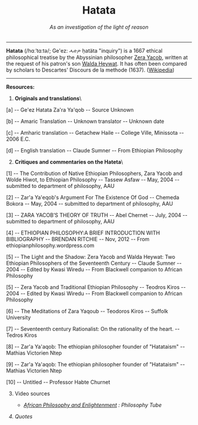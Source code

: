 <center>
<h1> Hatata </h1>
<h6> <i>As an investigation of the light of reason</i> </h6>
</center>
<hr>

<b>Hatata</b> (/hɑːˈtɑːtə/; Ge'ez: ሓተታ ḥatäta "inquiry") is a 1667 ethical philosophical treatise by the Abyssinian philosopher 
[Zera Yacob][x1],
written at the request of his patron's son
[Walda Heywat][x2]. 
It has often been compared by scholars to Descartes' Discours de la methode (1637). ([Wikipedia][x3])

[x1]: https://en.wikipedia.org/wiki/Zera_Yacob_(philosopher)
[x2]: https://en.wikipedia.org/wiki/Walda_Heywat
[x3]: https://en.wikipedia.org/wiki/Hatata
---

<b>Resources:</b>

1. **Originals and translations**\

[a]
-- Ge'ez Hatata Za'ra Ya'qob
-- Source Unknown

[b]
-- Amaric Translation
-- Unknown translator
-- Unknown date

[c]
-- Amharic translation
-- Getachew Haile
-- College Ville, Minissota
-- 2006 E.C.

[d]
-- English translation
-- Claude Sumner
-- From Ethiopian Philosophy
 
2. **Critiques and commentaries on the Hateta**\

[1]
-- The Contribution of Native Ethiopian Philosophers, Zara Yacob and Wolde Hiwot, to Ethiopian Philosophy
-- Tassew Asfaw
-- May, 2004
-- submitted to department of philosophy, AAU

[2]
-- Zar'a Ya'eqob's Argument For The Existence Of God
-- Chemeda Bokora
-- May, 2004
-- submitted to department of philosophy, AAU

[3]
-- ZARA YACOB’S THEORY OF TRUTH
-- Abel Chernet
-- July, 2004
-- submitted to department of philosophy, AAU

[4]
-- ETHIOPIAN PHILOSOPHY:A BRIEF INTRODUCTION WITH BIBLIOGRAPHY
-- BRENDAN RITCHIE
-- Nov, 2012
-- From ethiopianphilosophy.wordpress.com

[5]
-- The Light and the Shadow:
Zera Yacob and Walda Heywat:
Two Ethiopian Philosophers of the Seventeenth Century
-- Claude Sumner
-- 2004
-- Edited by Kwasi Wiredu
-- From Blackwell companion to African Philosophy

[5]
--  Zera Yacob and Traditional Ethiopian Philosophy
-- Teodros Kiros
-- 2004
-- Edited by Kwasi Wiredu
-- From Blackwell companion to African Philosophy

[6]
-- The Meditations of Zara Yaqoub
-- Teodoros Kiros
-- Suffolk University

[7]
-- Seventeenth century Rationalist: On the rationality of the heart.
-- Tedros Kiros

[8]
-- Zar'a Ya'aqob: The ethiopian philosopher founder of "Hatataism"
-- Mathias Victorien Ntep

[9]
-- Zar'a Ya'aqob: The ethiopian philosopher founder of "Hatataism"
-- Mathias Victorien Ntep

[10]
-- Untitled
-- Professor Habte Churnet


3. Video sources
   * <i>[African Philosophy and Enlightenment][x4] : Philosophy Tube<i>

4. Quotes

[x4]: https://www.youtube.com/watch?v=KUicQL-Vz8c

